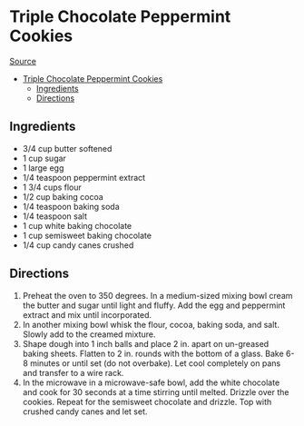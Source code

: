 # Triple Chocolate Peppermint Cookies

[Source](https://therecipecritic.com/triple-chocolate-peppermint-cookies/)

- [Triple Chocolate Peppermint Cookies](#triple-chocolate-peppermint-cookies)
  - [Ingredients](#ingredients)
  - [Directions](#directions)

## Ingredients

- 3/4 cup butter softened
- 1 cup sugar
- 1 large egg
- 1/4 teaspoon peppermint extract
- 1 3/4 cups flour
- 1/2 cup baking cocoa
- 1/4 teaspoon baking soda
- 1/4 teaspoon salt
- 1 cup white baking chocolate
- 1 cup semisweet baking chocolate
- 1/4 cup candy canes crushed

## Directions

1. Preheat the oven to 350 degrees. In a medium-sized mixing bowl cream the butter and sugar until light and fluffy. Add the egg and peppermint extract and mix until incorporated.
2. In another mixing bowl whisk the flour, cocoa, baking soda, and salt. Slowly add to the creamed mixture.
3. Shape dough into 1 inch balls and place 2 in. apart on un-greased baking sheets. Flatten to 2 in. rounds with the bottom of a glass. Bake 6-8 minutes or until set (do not overbake). Let cool completely on pans and transfer to a wire rack.
4. In the microwave in a microwave-safe bowl, add the white chocolate and cook for 30 seconds at a time stirring until melted. Drizzle over the cookies. Repeat for the semisweet chocolate and drizzle. Top with crushed candy canes and let set.
